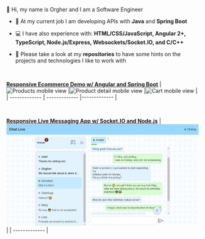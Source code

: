👋 Hi, my name is Orgher and I am a Software Engineer

- 👷 At my current job I am developing APIs with **Java** and **Spring Boot**

- 💻 I have also experience with: **HTML/CSS/JavaScript, Angular 2+, TypeScript, Node.js/Express, Websockets/Socket.IO, and C/C++**

- 👀 Please take a look at my **repositories** to have some hints on the projects and technologies I like to work with

<br>

**[<ins>Responsive Ecommerce Demo w/ Angular and Spring Boot</ins>](https://github.com/orDaor/ecommerce-angular-public)**
| ![Products mobile view](https://github.com/orDaor/ecommerce-angular-public/blob/main/assets/github/mobile-views/1.mobile-products.JPG?raw=true) |![Product detail mobile view](https://github.com/orDaor/ecommerce-angular-public/blob/main/assets/github/mobile-views/3.mobie-product-detail.JPG?raw=true) |![Cart mobile view](https://github.com/orDaor/ecommerce-angular-public/blob/main/assets/github/mobile-views/4.mobile-cart.JPG?raw=true) |
| ------------- | ------------- |------------- |

<br>

**[<ins>Responsive Live Messaging App w/ Socket.IO and Node.js</ins>](https://github.com/orDaor/socket.io-live-chat)**
| ![Desktop view](https://github.com/orDaor/socket.io-live-chat/blob/main/assets/desktop-view-3.PNG)  | 
| ------------- |
  
<!---
orDaor/orDaor is a ✨ special ✨ repository because its `README.md` (this file) appears on your GitHub profile.
You can click the Preview link to take a look at your changes.
--->
